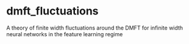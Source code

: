 # dmft_fluctuations
A theory of finite width fluctuations around the DMFT for infinite width neural networks in the feature learning regime
